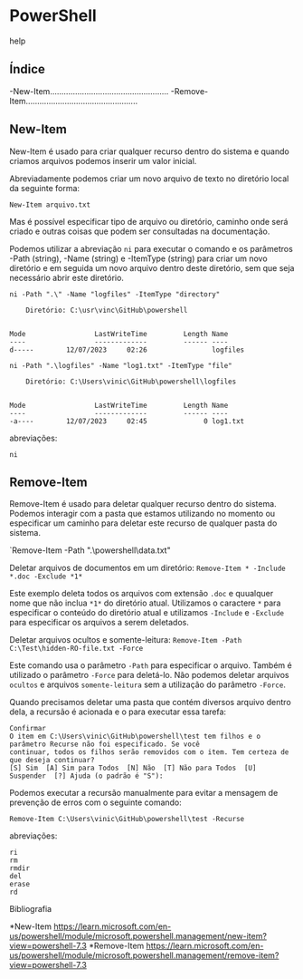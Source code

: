 # PowerShell

help <command>


## Índice


-New-Item....................................................
-Remove-Item.................................................





## New-Item

New-Item é usado para criar qualquer recurso dentro do sistema e quando criamos arquivos podemos inserir um valor inicial.

Abreviadamente podemos criar um novo arquivo de texto no diretório local da seguinte forma:

`New-Item arquivo.txt`

Mas é possível especificar tipo de arquivo ou diretório, caminho onde será criado e outras coisas que podem ser consultadas na documentação.

Podemos utilizar a abreviação `ni` para executar o comando e os parâmetros -Path (string), -Name (string) e -ItemType (string) para criar um novo diretório e em seguida um novo arquivo dentro deste diretório, sem que seja necessário abrir este diretório.

`ni -Path ".\" -Name "logfiles" -ItemType "directory"`

```
    Diretório: C:\usr\vinc\GitHub\powershell


Mode                 LastWriteTime         Length Name
----                 -------------         ------ ----
d-----        12/07/2023     02:26                logfiles
```

`ni -Path ".\logfiles" -Name "log1.txt" -ItemType "file"`

```
    Diretório: C:\Users\vinic\GitHub\powershell\logfiles


Mode                 LastWriteTime         Length Name
----                 -------------         ------ ----
-a----        12/07/2023     02:45              0 log1.txt
```

abreviações: 
```
ni
```


## Remove-Item

Remove-Item é usado para deletar qualquer recurso dentro do sistema. Podemos interagir com a pasta que estamos utilizando no momento ou especificar um caminho para deletar este recurso de qualquer pasta do sistema.

`Remove-Item -Path ".\powershell\data.txt"

Deletar arquivos de documentos em um diretório:
`Remove-Item * -Include *.doc -Exclude *1*`

Este exemplo deleta todos os arquivos com extensão `.doc` e quualquer nome que não inclua `*1*` do diretório atual.
Utilizamos o caractere `*` para especificar o conteúdo do diretório atual e utilizamos `-Include` e `-Exclude` para especificar os arquivos a serem deletados.

Deletar arquivos ocultos e somente-leitura:
`Remove-Item -Path C:\Test\hidden-RO-file.txt -Force`

Este comando usa o parâmetro `-Path` para especificar o arquivo. Também é utilizado o parâmetro `-Force` para deletá-lo. Não podemos deletar arquivos `ocultos` e arquivos `somente-leitura` sem a utilização do parâmetro `-Force`.

Quando precisamos deletar uma pasta que contém diversos arquivo dentro dela, a recursão é acionada e o para executar essa tarefa:

``` 
Confirmar
O item em C:\Users\vinic\GitHub\powershell\test tem filhos e o parâmetro Recurse não foi especificado. Se você
continuar, todos os filhos serão removidos com o item. Tem certeza de que deseja continuar?
[S] Sim  [A] Sim para Todos  [N] Não  [T] Não para Todos  [U] Suspender  [?] Ajuda (o padrão é "S"):
```

Podemos executar a recursão manualmente para evitar a mensagem de prevenção de erros com o seguinte comando:

`Remove-Item C:\Users\vinic\GitHub\powershell\test -Recurse`

abreviações: 
```
ri
rm
rmdir
del
erase
rd
```

Bibliografia

*New-Item       https://learn.microsoft.com/en-us/powershell/module/microsoft.powershell.management/new-item?view=powershell-7.3
*Remove-Item    https://learn.microsoft.com/en-us/powershell/module/microsoft.powershell.management/remove-item?view=powershell-7.3


